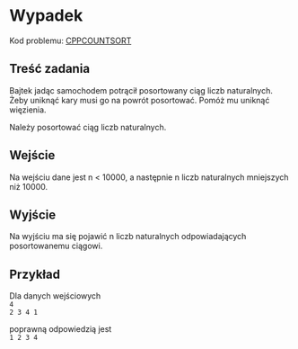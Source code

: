 # Wypadek

Kod problemu: [CPPCOUNTSORT](https://themis.lo14.wroc.pl/ZAISD2017GR3/CPPCOUNTSORT)

## Treść zadania

Bajtek jadąc samochodem potrącił posortowany ciąg liczb naturalnych. Żeby uniknąć kary musi go na powrót posortować. Pomóż mu uniknąć więzienia.

Należy posortować ciąg liczb naturalnych.

## Wejście

Na wejściu dane jest n < 10000, a następnie n liczb naturalnych mniejszych niż 10000.

## Wyjście

Na wyjściu ma się pojawić n liczb naturalnych odpowiadających posortowanemu ciągowi.

## Przykład

Dla danych wejściowych  
`4`  
`2 3 4 1`

poprawną odpowiedzią jest  
`1 2 3 4`